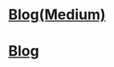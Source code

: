 # [Blog(Medium)](https://medium.com/ml-cheat-sheet/machine-learning-evaluation-metrics-b89b8832e275)
# [Blog](https://www.kdnuggets.com/2020/05/model-evaluation-metrics-machine-learning.html)
